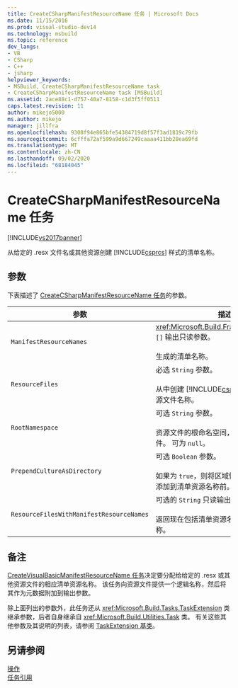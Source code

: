 ```yaml
---
title: CreateCSharpManifestResourceName 任务 | Microsoft Docs
ms.date: 11/15/2016
ms.prod: visual-studio-dev14
ms.technology: msbuild
ms.topic: reference
dev_langs:
- VB
- CSharp
- C++
- jsharp
helpviewer_keywords:
- MSBuild, CreateCSharpManifestResourceName task
- CreateCSharpManifestResourceName task [MSBuild]
ms.assetid: 2ace88c1-d757-40a7-8158-c1d3f5ff0511
caps.latest.revision: 11
author: mikejo5000
ms.author: mikejo
manager: jillfra
ms.openlocfilehash: 9308f94e865bfe54384719d8f57f3ad1819c79fb
ms.sourcegitcommit: 6cfffa72af599a9d667249caaaa411bb28ea69fd
ms.translationtype: MT
ms.contentlocale: zh-CN
ms.lasthandoff: 09/02/2020
ms.locfileid: "68184045"
---
```

# <a name="createcsharpmanifestresourcename-task"></a>CreateCSharpManifestResourceName 任务
[!INCLUDE[vs2017banner](../includes/vs2017banner.md)]

从给定的 .resx 文件名或其他资源创建 [!INCLUDE[csprcs](../includes/csprcs-md.md)] 样式的清单名称。  
  
## <a name="parameters"></a>参数  
 下表描述了 [CreateCSharpManifestResourceName 任务](../msbuild/createcsharpmanifestresourcename-task.md)的参数。  
  
|参数|描述|  
|---------------|-----------------|  
|`ManifestResourceNames`|<xref:Microsoft.Build.Framework.ITaskItem> `[]` 输出只读参数。<br /><br /> 生成的清单名称。|  
|`ResourceFiles`|必选 `String` 参数。<br /><br /> 从中创建 [!INCLUDE[csprcs](../includes/csprcs-md.md)] 清单名称的资源文件名称。|  
|`RootNamespace`|可选 `String` 参数。<br /><br /> 资源文件的根命名空间，通常取自于项目文件。 可为 `null`。|  
|`PrependCultureAsDirectory`|可选 `Boolean` 参数。<br /><br /> 如果为 `true`，则将区域性名称作为目录名称添加到清单资源名称前。 默认值为 `true`。|  
|`ResourceFilesWithManifestResourceNames`|可选的 `String` 只读输出参数。<br /><br /> 返回现在包括清单资源名称的资源文件的名称。|  
  
## <a name="remarks"></a>备注  
 [CreateVisualBasicManifestResourceName 任务](../msbuild/createvisualbasicmanifestresourcename-task.md)决定要分配给给定的 .resx 或其他资源文件的相应清单资源名称。 该任务向资源文件提供一个逻辑名称，然后将其作为元数据附加到输出参数。  
  
 除上面列出的参数外，此任务还从 <xref:Microsoft.Build.Tasks.TaskExtension> 类继承参数，后者自身继承自 <xref:Microsoft.Build.Utilities.Task> 类。 有关这些其他参数及其说明的列表，请参阅 [TaskExtension 基类](../msbuild/taskextension-base-class.md)。  
  
## <a name="see-also"></a>另请参阅  
 [操作](../msbuild/msbuild-tasks.md)   
 [任务引用](../msbuild/msbuild-task-reference.md)
